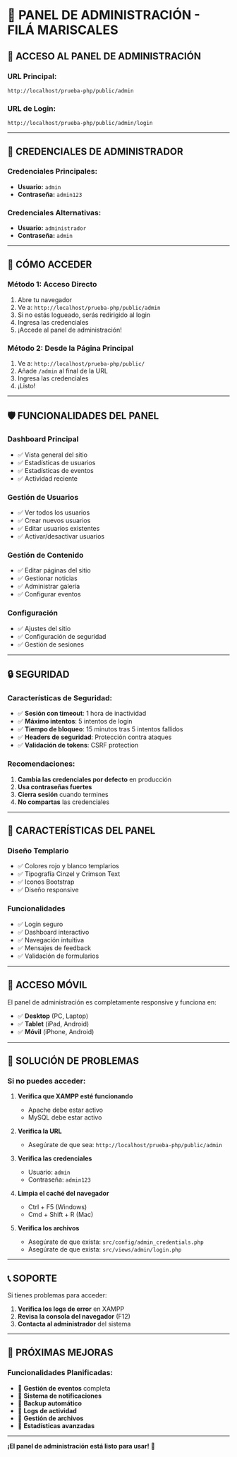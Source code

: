 # 🔐 **PANEL DE ADMINISTRACIÓN - FILÁ MARISCALES**

## 📍 **ACCESO AL PANEL DE ADMINISTRACIÓN**

### **URL Principal:**
```
http://localhost/prueba-php/public/admin
```

### **URL de Login:**
```
http://localhost/prueba-php/public/admin/login
```

---

## 🔑 **CREDENCIALES DE ADMINISTRADOR**

### **Credenciales Principales:**
- **Usuario:** `admin`
- **Contraseña:** `admin123`

### **Credenciales Alternativas:**
- **Usuario:** `administrador`
- **Contraseña:** `admin`

---

## 🚀 **CÓMO ACCEDER**

### **Método 1: Acceso Directo**
1. Abre tu navegador
2. Ve a: `http://localhost/prueba-php/public/admin`
3. Si no estás logueado, serás redirigido al login
4. Ingresa las credenciales
5. ¡Accede al panel de administración!

### **Método 2: Desde la Página Principal**
1. Ve a: `http://localhost/prueba-php/public/`
2. Añade `/admin` al final de la URL
3. Ingresa las credenciales
4. ¡Listo!

---

## 🛡️ **FUNCIONALIDADES DEL PANEL**

### **Dashboard Principal**
- ✅ Vista general del sitio
- ✅ Estadísticas de usuarios
- ✅ Estadísticas de eventos
- ✅ Actividad reciente

### **Gestión de Usuarios**
- ✅ Ver todos los usuarios
- ✅ Crear nuevos usuarios
- ✅ Editar usuarios existentes
- ✅ Activar/desactivar usuarios

### **Gestión de Contenido**
- ✅ Editar páginas del sitio
- ✅ Gestionar noticias
- ✅ Administrar galería
- ✅ Configurar eventos

### **Configuración**
- ✅ Ajustes del sitio
- ✅ Configuración de seguridad
- ✅ Gestión de sesiones

---

## 🔒 **SEGURIDAD**

### **Características de Seguridad:**
- ✅ **Sesión con timeout**: 1 hora de inactividad
- ✅ **Máximo intentos**: 5 intentos de login
- ✅ **Tiempo de bloqueo**: 15 minutos tras 5 intentos fallidos
- ✅ **Headers de seguridad**: Protección contra ataques
- ✅ **Validación de tokens**: CSRF protection

### **Recomendaciones:**
1. **Cambia las credenciales por defecto** en producción
2. **Usa contraseñas fuertes**
3. **Cierra sesión** cuando termines
4. **No compartas** las credenciales

---

## 🎨 **CARACTERÍSTICAS DEL PANEL**

### **Diseño Templario**
- ✅ Colores rojo y blanco templarios
- ✅ Tipografía Cinzel y Crimson Text
- ✅ Iconos Bootstrap
- ✅ Diseño responsive

### **Funcionalidades**
- ✅ Login seguro
- ✅ Dashboard interactivo
- ✅ Navegación intuitiva
- ✅ Mensajes de feedback
- ✅ Validación de formularios

---

## 📱 **ACCESO MÓVIL**

El panel de administración es completamente responsive y funciona en:
- ✅ **Desktop** (PC, Laptop)
- ✅ **Tablet** (iPad, Android)
- ✅ **Móvil** (iPhone, Android)

---

## 🚨 **SOLUCIÓN DE PROBLEMAS**

### **Si no puedes acceder:**

1. **Verifica que XAMPP esté funcionando**
   - Apache debe estar activo
   - MySQL debe estar activo

2. **Verifica la URL**
   - Asegúrate de que sea: `http://localhost/prueba-php/public/admin`

3. **Verifica las credenciales**
   - Usuario: `admin`
   - Contraseña: `admin123`

4. **Limpia el caché del navegador**
   - Ctrl + F5 (Windows)
   - Cmd + Shift + R (Mac)

5. **Verifica los archivos**
   - Asegúrate de que exista: `src/config/admin_credentials.php`
   - Asegúrate de que exista: `src/views/admin/login.php`

---

## 📞 **SOPORTE**

Si tienes problemas para acceder:

1. **Verifica los logs de error** en XAMPP
2. **Revisa la consola del navegador** (F12)
3. **Contacta al administrador** del sistema

---

## 🎯 **PRÓXIMAS MEJORAS**

### **Funcionalidades Planificadas:**
- 🔄 **Gestión de eventos** completa
- 🔄 **Sistema de notificaciones**
- 🔄 **Backup automático**
- 🔄 **Logs de actividad**
- 🔄 **Gestión de archivos**
- 🔄 **Estadísticas avanzadas**

---

**¡El panel de administración está listo para usar!** 🚀


